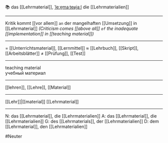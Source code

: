 📚 das [[Lehrmaterial]], [ˈleːɐ̯maˌteʁi̯aːl](https://youglish.com/pronounce/Lehrmaterial/german)
die [[Lehrmaterialien]]

---
Kritik kommt [[vor allem]] `an` der mangelhaften [[Umsetzung]] in [[Lehrmaterial]]
*(Criticism comes [[above all]] `of` the inadequate [[implementation]] in [[teaching material]])*

---
= [[Unterrichtsmaterial]], [[Lernmittel]]
≈ [[Lehrbuch]], [[Skript]], [[Arbeitsblätter]]
≠ [[Prüfung]], [[Test]]

---
teaching material  
учебный материал

---
[[lehren]], [[Lehre]], [[Material]]

---
[[Lehr]]|[[material]]
[[Lehrmaterial]]


---
N: das [[Lehrmaterial]], die [[Lehrmaterialien]]
A: das [[Lehrmaterial]], die [[Lehrmaterialien]]
G: des [[Lehrmaterials]], der [[Lehrmaterialien]]
D: dem [[Lehrmaterial]], den [[Lehrmaterialien]]

#Neuter 